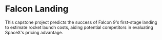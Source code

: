 # Falcon Landing
 This capstone project predicts the success of Falcon 9's first-stage landing to estimate rocket launch costs, aiding potential competitors in evaluating SpaceX's pricing advantage.
